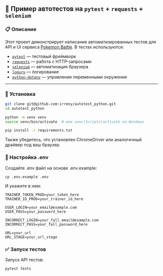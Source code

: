 ## 🧪 Пример автотестов на `pytest` + `requests` + `selenium`

### 📋 Описание

Этот проект демонстрирует написание автоматизированных тестов для API и UI сервиса [Pokemon Battle](https://pokemonbattle.ru). В тестах используются:

- [`pytest`](https://en.wikipedia.org/wiki/Pytest) — тестовый фреймворк
- [`requests`](https://en.wikipedia.org/wiki/Requests_(software)) — работа с HTTP-запросами
- [`selenium`](https://en.wikipedia.org/wiki/Selenium_(software)) — автоматизация браузера
- [`loguru`](https://github.com/Delgan/loguru) — логирование
- [`python-dotenv`](https://pypi.org/project/python-dotenv/) — управление переменными окружения

---

### 🧰 Установка

```bash
git clone git@github.com:irreny/autotest_python.git
cd autotest_python

python -m venv venv
source venv/bin/activate  # или venv\Scripts\activate на Windows

pip install -r requirements.txt
```

Также убедитесь, что установлен ChromeDriver или аналогичный драйвер под ваш браузер.

### 🔐 Настройка .env

Создайте .env файл на основе .env.example:

```
cp .env.example .env
```
И укажите в нем:
```
TRAINER_TOKEN_PROD=your_token_here
TRAINER_ID_PROD=your_trainer_id_here

USER_LOGIN=your_email@example.com
USER_PASS=your_password_here

INCORRECT_LOGIN=your_fall_email@example.com
INCORRECT_PASS=your_fall_password_here

URL=your_url
URL_STAGE=your_url_stage
```

### ✅ Запуск тестов
Запуск API тестов:
```
pytest tests
```
